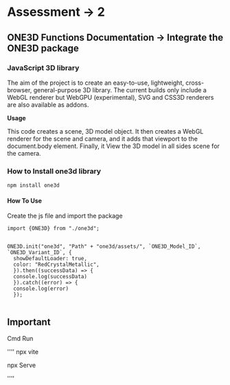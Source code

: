 
# Assessment -> 2

## ONE3D Functions Documentation -> Integrate the ONE3D package

### JavaScript 3D library

The aim of the project is to create an easy-to-use, lightweight, cross-browser, general-purpose 3D library. The current builds only include a WebGL renderer but WebGPU (experimental), SVG and CSS3D renderers are also available as addons.

**Usage**

This code creates a scene, 3D model object. It then creates a WebGL renderer for the scene and camera, and it adds that viewport to the document.body element. Finally, it View the 3D model in all sides scene for the camera.

### How to Install one3d library

```
npm install one3d
```

#### How To Use

Create the js file and import the package

````
import {ONE3D} from "./one3d";


ONE3D.init("one3d", "Path" + "one3d/assets/", `ONE3D_Model_ID`, `ONE3D_Variant_ID`, {
  showDefaultLoader: true,
  color: "RedCrystalMetallic",
  }).then((successData) => {
  console.log(successData)
  }).catch((error) => {
  console.log(error)
  });
  
````

## Important 

Cmd  Run 

''''
npx vite

npx Serve

''''





